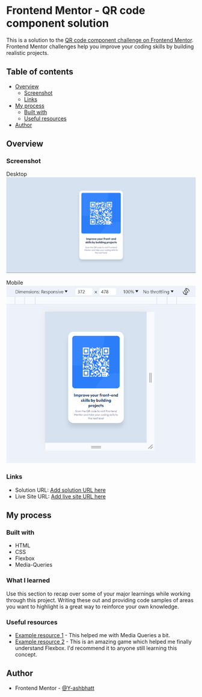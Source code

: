 # Frontend Mentor - QR code component solution

This is a solution to the [QR code component challenge on Frontend Mentor](https://www.frontendmentor.io/challenges/qr-code-component-iux_sIO_H). Frontend Mentor challenges help you improve your coding skills by building realistic projects. 

## Table of contents

- [Overview](#overview)
  - [Screenshot](#screenshot)
  - [Links](#links)
- [My process](#my-process)
  - [Built with](#built-with)
  - [Useful resources](#useful-resources)
- [Author](#author)




## Overview

### Screenshot
Desktop
![](./screenshots/desktop.png)

Mobile
![](./screenshots/mobile.png)


### Links

- Solution URL: [Add solution URL here](https://your-solution-url.com)
- Live Site URL: [Add live site URL here](https://your-live-site-url.com)

## My process

### Built with

- HTML
- CSS 
- Flexbox
- Media-Queries




### What I learned

Use this section to recap over some of your major learnings while working through this project. Writing these out and providing code samples of areas you want to highlight is a great way to reinforce your own knowledge.





### Useful resources

- [Example resource 1](https://developer.mozilla.org/en-US/docs/Web/CSS/CSS_media_queries/Using_media_queries) - This helped me with Media Queries a bit.
- [Example resource 2](https://appbrewery.github.io/flexboxfroggy/) - This is an amazing game which helped me finally understand Flexbox. I'd recommend it to anyone still learning this concept.



## Author

- Frontend Mentor - [@Y-ashbhatt](https://www.frontendmentor.io/profile/Y-ashbhatt)

